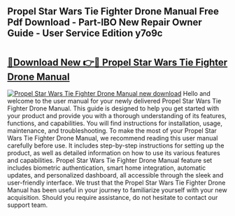 ## Propel Star Wars Tie Fighter Drone Manual Free Pdf Download - Part-lBO New Repair Owner Guide - User Service Edition y7o9c

# <h2><a href="http://cf15906.oget.top/?id=Propel+Star+Wars+Tie+Fighter+Drone+Manual">🔗Download New 👉🔴 Propel Star Wars Tie Fighter Drone Manual</a></h2>

[![Propel Star Wars Tie Fighter Drone Manual new download](https://i.imgur.com/5g1atiW.png)](http://cf15906.oget.top/?id=Propel+Star+Wars+Tie+Fighter+Drone+Manual)
Hello and welcome to the user manual for your newly delivered Propel Star Wars Tie Fighter Drone Manual. This guide is designed to help you get started with your product and provide you with a thorough understanding of its features, functions, and capabilities. You will find instructions for installation, usage, maintenance, and troubleshooting. To make the most of your Propel Star Wars Tie Fighter Drone Manual, we recommend reading this user manual carefully before use. It includes step-by-step instructions for setting up the product, as well as detailed information on how to use its various features and capabilities. Propel Star Wars Tie Fighter Drone Manual feature set includes biometric authentication, smart home integration, automatic updates, and personalized dashboard, all accessible through the sleek and user-friendly interface. We trust that the Propel Star Wars Tie Fighter Drone Manual has been useful in your journey to familiarize yourself with your new acquisition. Should you require assistance, do not hesitate to contact our support team.
